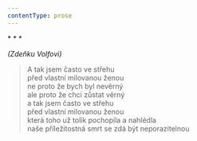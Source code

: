 ```yaml
---
contentType: prose
---
```


\* \* \*

_(Zdeňku Volfovi)_

> A tak jsem často ve střehu  
> před vlastní milovanou ženou  
> ne proto že bych byl nevěrný  
> ale proto že chci zůstat věrný  
> a tak jsem často ve střehu  
> před vlastní milovanou ženou  
> která toho už tolik pochopila a nahlédla  
> naše příležitostná smrt se zdá být neporazitelnou
